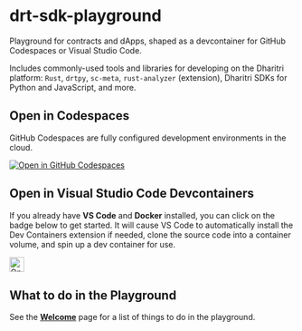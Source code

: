 # drt-sdk-playground

Playground for contracts and dApps, shaped as a devcontainer for GitHub Codespaces or Visual Studio Code.

Includes commonly-used tools and libraries for developing on the Dharitri platform: `Rust`, `drtpy`, `sc-meta`, `rust-analyzer` (extension), Dharitri SDKs for Python and JavaScript, and more.

## Open in Codespaces

GitHub Codespaces are fully configured development environments in the cloud.

[![Open in GitHub Codespaces](https://github.com/codespaces/badge.svg)](https://codespaces.new/dharitri/drt-sdk-playground?quickstart=1)

## Open in Visual Studio Code Devcontainers

If you already have **VS Code** and **Docker** installed, you can click on the badge below to get started. It will cause VS Code to automatically install the Dev Containers extension if needed, clone the source code into a container volume, and spin up a dev container for use.

<a href="https://vscode.dev/redirect?url=vscode://ms-vscode-remote.remote-containers/cloneInVolume?url=https://github.com/dharitri/drt-sdk-playground">
    <img alt="Open in Dev Containers" src="https://img.shields.io/static/v1?label=Dev%20Containers&message=Open&color=blue&logo=visualstudiocode" height="26px" />
</a>

## What to do in the Playground

See the [**Welcome**](./welcome.md) page for a list of things to do in the playground.
